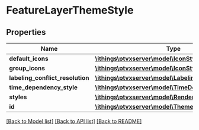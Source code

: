 # FeatureLayerThemeStyle

## Properties
Name | Type | Description | Notes
------------ | ------------- | ------------- | -------------
**default_icons** | [**\ithings\ptvxserver\model\IconStyle[]**](IconStyle.md) |  | [optional] 
**group_icons** | [**\ithings\ptvxserver\model\IconStyle[]**](IconStyle.md) |  | [optional] 
**labeling_conflict_resolution** | [**\ithings\ptvxserver\model\LabelingConflictResolution**](LabelingConflictResolution.md) |  | [optional] 
**time_dependency_style** | [**\ithings\ptvxserver\model\TimeDependencyStyle**](TimeDependencyStyle.md) |  | [optional] 
**styles** | [**\ithings\ptvxserver\model\RenderingStyle[]**](RenderingStyle.md) |  | [optional] 
**id** | [**\ithings\ptvxserver\model\ThemeId**](ThemeId.md) |  | 

[[Back to Model list]](../../README.md#documentation-for-models) [[Back to API list]](../../README.md#documentation-for-api-endpoints) [[Back to README]](../../README.md)


